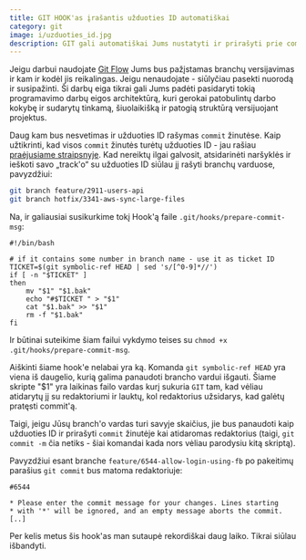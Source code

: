 ```yaml
---
title: GIT HOOK'as įrašantis užduoties ID automatiškai
category: git
image: i/uzduoties_id.jpg
description: GIT gali automatiškai Jums nustatyti ir prirašyti prie commit žinutės Jūsų užduoties ID prie kurios dirbate iš branch pavadinimo.
---
```


Jeigu darbui naudojate [Git Flow](https://www.atlassian.com/git/tutorials/comparing-workflows/gitflow-workflow) Jums bus pažįstamas branchų versijavimas ir kam ir kodėl jis reikalingas. Jeigu nenaudojate - siūlyčiau pasekti nuorodą ir susipažinti. Ši darbų eiga tikrai gali Jums padėti pasidaryti tokią programavimo darbų eigos architektūrą, kuri gerokai patobulintų darbo kokybę ir sudarytų tinkamą, šiuolaikišką ir patogią struktūrą versijuojant projektus.

Daug kam bus nesvetimas ir užduoties ID rašymas `commit` žinutėse. Kaip
užtikrinti, kad visos `commit` žinutės turėtų užduoties ID - jau rašiau
[praėjusiame straipsnyje](/git/tikriname-commit-zinutes-del-uzduoties-id). Kad
nereiktų ilgai galvosit, atsidarinėti naršyklės ir ieškoti savo „track'o“ su užduoties ID siūlau jį rašyti branchų varduose, pavyzdžiui:

```bash
git branch feature/2911-users-api
git branch hotfix/3341-aws-sync-large-files
```

Na, ir galiausiai susikurkime tokį Hook'ą faile `.git/hooks/prepare-commit-msg`:

    #!/bin/bash

    # if it contains some number in branch name - use it as ticket ID
    TICKET=$(git symbolic-ref HEAD | sed 's/[^0-9]*//')
    if [ -n "$TICKET" ]
    then
        mv "$1" "$1.bak"
        echo "#$TICKET " > "$1"
        cat "$1.bak" >> "$1"
        rm -f "$1.bak"
    fi

Ir būtinai suteikime šiam failui vykdymo teises su `chmod +x .git/hooks/prepare-commit-msg`.

Aiškinti šiame hook'e nelabai yra ką. Komanda `git symbolic-ref HEAD` yra viena iš daugelio, kurią galima panaudoti brancho vardui išgauti. Šiame skripte "$1" yra laikinas failo vardas kurį sukuria `GIT` tam, kad vėliau atidarytų jį su redaktoriumi ir lauktų, kol redaktorius užsidarys, kad galėtų pratęsti commit'ą.

Taigi, jeigu Jūsų branch'o vardas turi savyje skaičius, jie bus panaudoti kaip užduoties ID ir prirašyti `commit` žinutėje kai atidaromas redaktorius (taigi, `git commit -m` čia netiks - šiai komandai kada nors vėliau parodysiu kitą skriptą).

Pavyzdžiui esant branche `feature/6544-allow-login-using-fb` po pakeitimų parašius `git commit` bus matoma redaktoriuje:

    #6544

    * Please enter the commit message for your changes. Lines starting
    * with '*' will be ignored, and an empty message aborts the commit.
    [..]

Per kelis metus šis hook'as man sutaupė rekordiškai daug laiko. Tikrai siūlau išbandyti.
